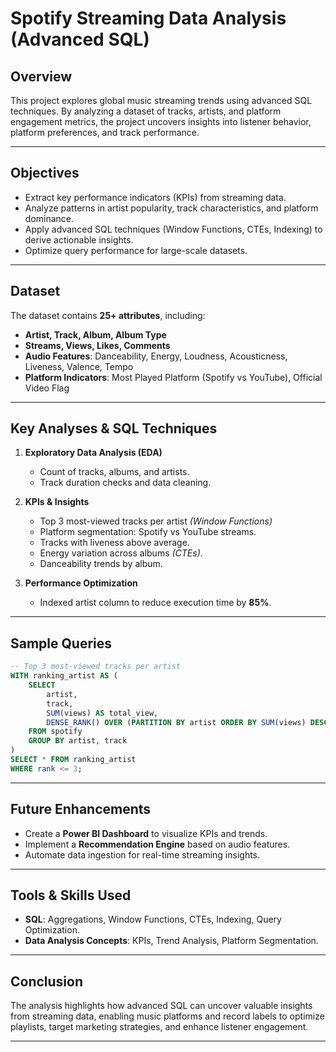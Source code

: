 # **Spotify Streaming Data Analysis (Advanced SQL)**

## **Overview**

This project explores global music streaming trends using advanced SQL techniques. By analyzing a dataset of tracks, artists, and platform engagement metrics, the project uncovers insights into listener behavior, platform preferences, and track performance.

---

## **Objectives**

* Extract key performance indicators (KPIs) from streaming data.
* Analyze patterns in artist popularity, track characteristics, and platform dominance.
* Apply advanced SQL techniques (Window Functions, CTEs, Indexing) to derive actionable insights.
* Optimize query performance for large-scale datasets.

---

## **Dataset**

The dataset contains **25+ attributes**, including:

* **Artist, Track, Album, Album Type**
* **Streams, Views, Likes, Comments**
* **Audio Features**: Danceability, Energy, Loudness, Acousticness, Liveness, Valence, Tempo
* **Platform Indicators**: Most Played Platform (Spotify vs YouTube), Official Video Flag

---

## **Key Analyses & SQL Techniques**

1. **Exploratory Data Analysis (EDA)**

   * Count of tracks, albums, and artists.
   * Track duration checks and data cleaning.

2. **KPIs & Insights**

   * Top 3 most-viewed tracks per artist *(Window Functions)*
   * Platform segmentation: Spotify vs YouTube streams.
   * Tracks with liveness above average.
   * Energy variation across albums *(CTEs)*.
   * Danceability trends by album.

3. **Performance Optimization**

   * Indexed artist column to reduce execution time by **85%**.

---

## **Sample Queries**

```sql
-- Top 3 most-viewed tracks per artist
WITH ranking_artist AS (
    SELECT
        artist,
        track,
        SUM(views) AS total_view,
        DENSE_RANK() OVER (PARTITION BY artist ORDER BY SUM(views) DESC) AS rank
    FROM spotify
    GROUP BY artist, track
)
SELECT * FROM ranking_artist
WHERE rank <= 3;
```

---

## **Future Enhancements**

* Create a **Power BI Dashboard** to visualize KPIs and trends.
* Implement a **Recommendation Engine** based on audio features.
* Automate data ingestion for real-time streaming insights.

---

## **Tools & Skills Used**

* **SQL**: Aggregations, Window Functions, CTEs, Indexing, Query Optimization.
* **Data Analysis Concepts**: KPIs, Trend Analysis, Platform Segmentation.

---

## **Conclusion**

The analysis highlights how advanced SQL can uncover valuable insights from streaming data, enabling music platforms and record labels to optimize playlists, target marketing strategies, and enhance listener engagement.

---

